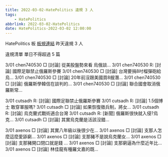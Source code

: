 ```yaml
---
title: 2022-03-02-HatePolitics 違規 3 人
tags:
    - HatePolitics
abbrlink: 2022-03-02-HatePolitics
date: HatePolitics-2022-03-02 12:00:00
---
```

HatePolitics 板 [板規連結](https://www.ptt.cc/bbs/HatePolitics/M.1617115262.A.D60.html)
昨天違規 3 人
<!-- more -->

違規清單
單日不得超過 5 篇

3/01 chen740530 □ [討論] 從美股盤勢來看 烏俄談…
3/01 chen740530 R: [討論] 國際足聯禁止俄羅斯參賽
3/01 chen740530 □ [討論] 台灣要捐8吋榴彈砲給烏…
3/01 chen740530 □ [討論] 20年前沒跟美國買8艘潛…
3/01 chen740530 □ [討論] 俄羅斯學韓信在談判的…
3/01 chen740530 □ [討論] 聯合國會取消俄羅斯常…

3/01 cutsadh R: [討論] 國際足聯禁止俄羅斯參賽
3/01 cutsadh R: [討論] 1.5個博士 敢穿軍服嗎?
3/01 cutsadh □ [討論] 如果恢復徵兵制，將女…
3/01 cutsadh R: [討論] 烏克蘭式戰術適合台灣
3/01 cutsadh R: [新聞] 俄羅斯很快就入侵?烏克…
3/01 cutsadh □ [討論] 其實烏克蘭是活該沒錯…

3/01 axenos □ [討論] 其實八年級以後很少在…
3/01 axenos □ [討論] 支那人怎麼這麼愛舔窮…
3/01 axenos □ [討論] 支那豬不是說烏克蘭女…
3/01 axenos □ [討論] 支那豬開口閉口就是錢 …
3/01 axenos □ [討論] 支那窮逼為什麼近年比…
3/01 axenos □ [討論] 林佳龍有種羅文嘉的既…